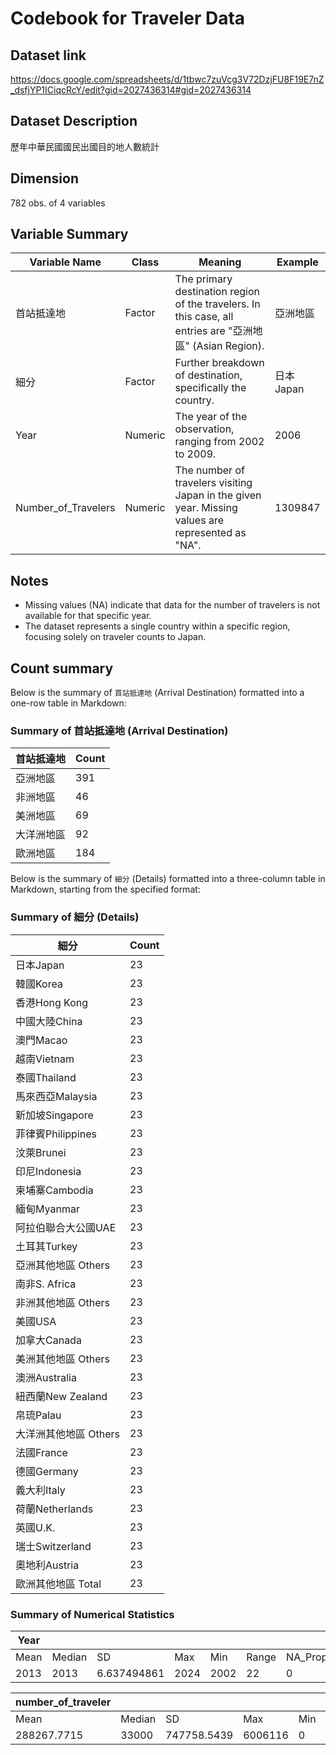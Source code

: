 # Codebook for Traveler Data

## Dataset link

<https://docs.google.com/spreadsheets/d/1tbwc7zuVcg3V72DzjFU8F19E7nZ_dsfjYP1ICiqcRcY/edit?gid=2027436314#gid=2027436314>

## Dataset Description

歷年中華民國國民出國目的地人數統計

## Dimension

782 obs. of 4 variables

## Variable Summary

| Variable Name        | Class       | Meaning                                 | Example              |
|----------------------|-------------|-----------------------------------------|----------------------|
| 首站抵達地           | Factor | The primary destination region of the travelers. In this case, all entries are "亞洲地區" (Asian Region). | 亞洲地區              |
| 細分                 | Factor | Further breakdown of destination, specifically the country. | 日本Japan            |
| Year                 | Numeric     | The year of the observation, ranging from 2002 to 2009. | 2006                 |
| Number_of_Travelers  | Numeric     | The number of travelers visiting Japan in the given year. Missing values are represented as "NA". | 1309847              |

## Notes
- Missing values (NA) indicate that data for the number of travelers is not available for that specific year.
- The dataset represents a single country within a specific region, focusing solely on traveler counts to Japan.

## Count summary

Below is the summary of `首站抵達地` (Arrival Destination) formatted into a one-row table in Markdown:

### Summary of 首站抵達地 (Arrival Destination)

| 首站抵達地 | Count |
| --- | --- |
| 亞洲地區 | 391 |
| 非洲地區 | 46 |
| 美洲地區 | 69 |
| 大洋洲地區 | 92 |
| 歐洲地區 | 184 |


Below is the summary of `細分` (Details) formatted into a three-column table in Markdown, starting from the specified format:

### Summary of 細分 (Details)

| 細分 | Count |
| --- | --- |
| 日本Japan | 23 |
| 韓國Korea | 23 |
| 香港Hong Kong | 23 |
| 中國大陸China | 23 |
| 澳門Macao | 23 |
| 越南Vietnam | 23 |
| 泰國Thailand | 23 |
| 馬來西亞Malaysia | 23 |
| 新加坡Singapore | 23 |
| 菲律賓Philippines | 23 |
| 汶萊Brunei | 23 |
| 印尼Indonesia | 23 |
| 柬埔寨Cambodia | 23 |
| 緬甸Myanmar | 23 |
| 阿拉伯聯合大公國UAE | 23 |
| 土耳其Turkey | 23 |
| 亞洲其他地區 Others | 23 |
| 南非S. Africa | 23 |
| 非洲其他地區 Others | 23 |
| 美國USA | 23 |
| 加拿大Canada | 23 |
| 美洲其他地區 Others | 23 |
| 澳洲Australia | 23 |
| 紐西蘭New Zealand | 23 |
| 帛琉Palau | 23 |
| 大洋洲其他地區 Others | 23 |
| 法國France | 23 |
| 德國Germany | 23 |
| 義大利Italy | 23 |
| 荷蘭Netherlands | 23 |
| 英國U.K. | 23 |
| 瑞士Switzerland | 23 |
| 奧地利Austria | 23 |
| 歐洲其他地區 Total | 23 |


### Summary of Numerical Statistics

| Year |  |  |  |  |  |  |
| --- | --- | --- | --- | --- | --- | --- |
| Mean | Median | SD | Max | Min | Range | NA_Proportion |
| 2013 | 2013 | 6.637494861 | 2024 | 2002 | 22 | 0 |


| number_of_traveler |  |  |  |  |  |  |
| --- | --- | --- | --- | --- | --- | --- |
| Mean | Median | SD | Max | Min | Range | NA_Proportion |
| 288267.7715 | 33000 | 747758.5439 | 6006116 | 0 | 6006116 | 0.2109974425 |


